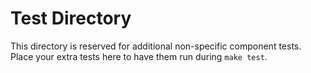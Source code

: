 # Test Directory

This directory is reserved for additional non-specific component tests.  
Place your extra tests here to have them run during `make test`.
